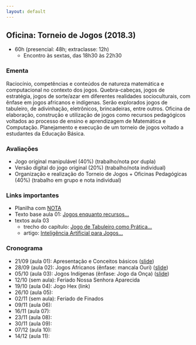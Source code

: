 ```yaml
---
layout: default
---
```


## Oficina: Torneio de Jogos (2018.3)
+ 60h (presencial: 48h; extraclasse: 12h)
  + Encontro às sextas, das 18h30 às 22h30

### Ementa
Raciocínio, competências e conteúdos de natureza matemática e computacional no contexto dos jogos. Quebra-cabeças, jogos de estratégia, jogos de sorte/azar em diferentes realidades socioculturais, com ênfase em jogos africanos e indígenas. Serão explorados jogos de tabuleiro, de adivinhação, eletrônicos, brincadeiras, entre outros. Oficina de elaboração, construção e utilização de jogos como recursos pedagógicos voltados ao processo de ensino e aprendizagem de Matemática e Computação. Planejamento e execução de um torneio de jogos voltado a estudantes da Educação Básica.

### Avaliações
+ Jogo original manipulável (40%) (trabalho/nota por dupla)
+ Versão digital do jogo original (20%) (trabalho/nota individual)
+ Organização e realização do Torneio de Jogos + Oficinas Pedagógicas (40%) (trabalho em grupo e nota individual)

### Links importantes
+ Planilha com [NOTA](https://drive.google.com/open?id=1ugZYPlsG-8GBY6e2paqn0q3Z-2FebjC7uKyq5xDSqwY)
+ Texto base aula 01: [Jogos enquanto recursos...](https://www.dropbox.com/s/wqvv5z9f6g5b870/_Aula01-Artigo.pdf?dl=0) 
+ textos aula 03
  + trecho do capítulo: [Jogo de Tabuleiro como Prática...](https://www.dropbox.com/s/liy0tca993vunyw/_Aula-03-TextoSala.pdf?dl=0)
  + artigo: [Inteligência Artificial para Jogos...](https://www.dropbox.com/s/t7hhgtgl16uteew/_Aula-03-Artigo.pdf?dl=0)
  

### Cronograma
+ 21/09 (aula 01): Apresentação e Conceitos básicos ([slide](https://www.dropbox.com/s/wm9b5r1cn6ph214/_Aula01.pdf?dl=0))
+ 28/09 (aula 02): Jogos Africanos (ênfase: mancala Ouri) ([slide](https://www.dropbox.com/s/k8okkd96c9n9e3m/_Aula02.pdf?dl=0))
+ 05/10 (aula 03): Jogos Indígenas (ênfase: Jogo da Onça) ([slide](https://www.dropbox.com/s/tujifqw8ozsmi0h/_Aula03.pdf?dl=0))
+ 12/10 (sem aula): Feriado Nossa Senhora Aparecida
+ 19/10 (aula 04): Jogo Hex (link)
+ 26/10 (aula 05): 
+ 02/11 (sem aula): Feriado de Finados
+ 09/11 (aula 06): 
+ 16/11 (aula 07): 
+ 23/11 (aula 08): 
+ 30/11 (aula 09): 
+ 07/12 (aula 10): 
+ 14/12 (aula 11): 
